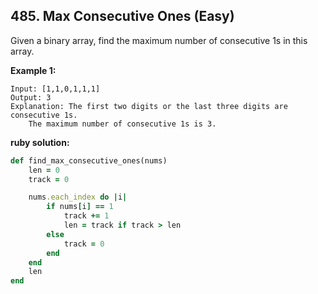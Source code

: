 ## 485. Max Consecutive Ones (Easy)
Given a binary array, find the maximum number of consecutive 1s in this array.

__Example 1:__
```
Input: [1,1,0,1,1,1]
Output: 3
Explanation: The first two digits or the last three digits are consecutive 1s.
    The maximum number of consecutive 1s is 3.
```

__ruby solution:__
```ruby
def find_max_consecutive_ones(nums)
    len = 0
    track = 0

    nums.each_index do |i|
        if nums[i] == 1
            track += 1
            len = track if track > len
        else
            track = 0
        end
    end
    len
end
```

